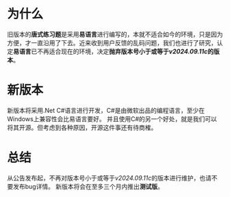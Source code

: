 # 为什么
旧版本的**唐式练习题**是采用**易语言**进行编写的，本就不适合如今的环境，只是因为方便，才一直沿用了下去。近来收到用户反馈的乱码问题，我们也进行了研究，认定**易语言**已不再适合现在的环境，决定**抛弃版本号小于或等于*v2024.09.11c*的版本**。

# 新版本
新版本将采用.Net C#语言进行开发，C#是由微软出品的编程语言，至少在Windows上兼容性会比易语言要好。
并且使用C#的另一个好处，就是我们可以将其开源。但考虑到各种原因，开源这件事还有待商榷。

# 总结
从公告发布起，不再对版本号小于或等于*v2024.09.11c*的版本进行维护，也请不要发布bug详情。
新版本将会在至多三个月内推出**测试版**。